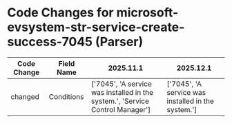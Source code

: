 # Code Changes for microsoft-evsystem-str-service-create-success-7045 (Parser)

| Code Change | Field Name | 2025.11.1 | 2025.12.1 |
|-------------|------------|-----------|------------|
| changed | Conditions | ['7045', 'A service was installed in the system.', 'Service Control Manager'] | ['7045', 'A service was installed in the system.'] |